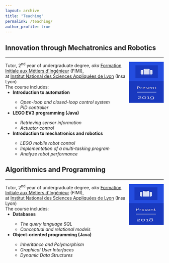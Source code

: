```yaml
---
layout: archive
title: "Teaching"
permalink: /teaching/
author_profile: true
---
```

## Innovation through Mechatronics and Robotics
------
<img align="right" width="110" height="130" src='/images/teaching_robotics_dates.png'>
Tutor, 2<sup>nd</sup> year of undergraduate degree, <i>aka</i> <a href="https://www.insa-lyon.fr/en/cycle-formation/preparatory-level" target="_top">Formation Initiale aux Métiers d'Ingénieur</a> (FIMI),<br/>
at <a href="https://www.insa-lyon.fr/en/" target="_top">Institut National des Sciences Appliquées de Lyon</a> (Insa Lyon)<br/>

<p  style="margin:0;">The course includes:
<ul style="margin-top:0;">
 <li style="margin-bottom:0;"><strong>Introduction to automation</strong></li>
 <ul>
	<li style="margin-bottom:0;"><i>Open-loop and closed-loop control system</i></li>
	<li ><i>PID controller</i></li>
 </ul>
 <li  style="margin-bottom:0;"><strong>LEGO EV3 programming (Java)</strong></li>
 <ul>
  <li style="margin-bottom:0;"><i>Retrieving sensor information</i></li>
  <li ><i>Actuator control</i></li>
 </ul>
 <li  style="margin-bottom:0;"><strong>Introduction to mechatronics and robotics</strong></li>
 <ul>
  <li style="margin-bottom:0;"><i>LEGO mobile robot control</i></li>
  <li style="margin-bottom:0;"><i>Implementation of a multi-tasking program</i></li>
  <li style="margin-bottom:0;"><i>Analyze robot performance</i></li>
 </ul>
</ul>
</p>

## Algorithmics and Programming
------
<img align="right"  width="111" height="130" src='/images/teaching_java_dates.png'>
Tutor, 2<sup>nd</sup> year of undergraduate degree, <i>aka</i> <a href="https://www.insa-lyon.fr/en/cycle-formation/preparatory-level" target="_top">Formation Initiale aux Métiers d'Ingénieur</a> (FIMI),<br/>
at <a href="https://www.insa-lyon.fr/en/" target="_top">Institut National des Sciences Appliquées de Lyon</a> (Insa Lyon)<br/>

<p  style="margin:0;">The course includes:
<ul style="margin-top:0;">
 <li style="margin-bottom:0;"><strong>Databases</strong></li>
 <ul>
	<li style="margin-bottom:0;"><i>The query language SQL</i></li>
	<li ><i>Conceptual and relational models</i></li>
 </ul>
 <li  style="margin-bottom:0;"><strong>Object-oriented programming (Java)</strong></li>
 <ul>
  <li style="margin-bottom:0;"><i>Inheritance and Polymorphism</i></li>
  <li style="margin-bottom:0;"><i>Graphical User Interfaces</i></li>
  <li style="margin-bottom:0;"><i>Dynamic Data Structures</i></li>
 </ul>
</ul>
</p>

